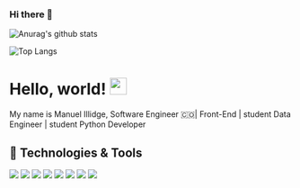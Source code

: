 ### Hi there 👋


![Anurag's github stats](https://github-readme-stats.vercel.app/api?username=Manuel-Illidgeg&count_private=true&show_icons=true&theme=solarized-dark)

![Top Langs](https://github-readme-stats.vercel.app/api/top-langs/?username=Manuel-Illidgeg&theme=solarized-dark&layout=compact)
# Hello, world! <img src="img/wave.gif" width="30px">

My name is Manuel Illidge, Software Engineer 🇨🇴| Front-End | student Data Engineer | student Python Developer


## 🔧 Technologies & Tools

![](https://img.shields.io/badge/Code-Python-informational?style=flat&logo=python&logoColor=white&color=yellow)
![](https://img.shields.io/badge/Code-Django-informational?style=flat&logo=django&logoColor=white&color=green)
![](https://img.shields.io/badge/Shell-Bash-informational?style=flat&logo=gnu-bash&logoColor=white&color=inactive)
![](https://img.shields.io/badge/Tools-PostgreSQL-informational?style=flat&logo=postgresql&logoColor=white&color=informational)
![](https://img.shields.io/badge/Tools-Docker-informational?style=flat&logo=docker&logoColor=white&color=blue)
![](https://img.shields.io/badge/Tools-Kubernetes-informational?style=flat&logo=kubernetes&logoColor=white&color=blue)
![](https://img.shields.io/badge/OS-Linux-informational?style=flat&logo=linux&logoColor=white&color=white)
![](https://img.shields.io/badge/OS-MacOS-informational?style=flat&logo=apple&logoColor=white&color=white)


<!--
**Manuel-illidge/Manuel-illidge** is a ✨ _special_ ✨ repository because its `README.md` (this file) appears on your GitHub profile.

Here are some ideas to get you started:

- 🔭 I’m currently working on ...
- 🌱 I’m currently learning ...
- 👯 I’m looking to collaborate on ...
- 🤔 I’m looking for help with ...
- 💬 Ask me about ...
- 📫 How to reach me: ...
- 😄 Pronouns: ...
- ⚡ Fun fact: ...
-->
